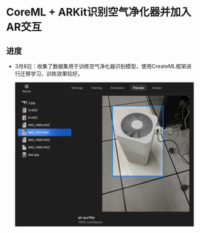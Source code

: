 # CoreML + ARKit识别空气净化器并加入AR交互

## 进度

- 3月8日：收集了数据集用于训练空气净化器识别模型，使用CreateML框架进行迁移学习，训练效果较好。

  <img src="./doc/result.png" alt="fig" style="zoom:50%;" />